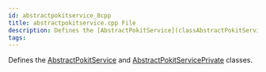```yaml
---
id: abstractpokitservice_8cpp
title: abstractpokitservice.cpp File
description: Defines the [AbstractPokitService](classAbstractPokitService) and [AbstractPokitServicePrivate](classAbstractPokitServicePrivate) classes.
tags:
---
```

Defines the [AbstractPokitService](classAbstractPokitService) and [AbstractPokitServicePrivate](classAbstractPokitServicePrivate) classes.




